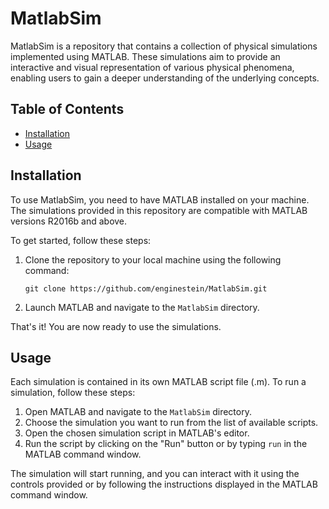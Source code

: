 # MatlabSim

MatlabSim is a repository that contains a collection of physical simulations implemented using MATLAB. These simulations aim to provide an interactive and visual representation of various physical phenomena, enabling users to gain a deeper understanding of the underlying concepts.

## Table of Contents
- [Installation](#installation)
- [Usage](#usage)

## Installation

To use MatlabSim, you need to have MATLAB installed on your machine. The simulations provided in this repository are compatible with MATLAB versions R2016b and above.

To get started, follow these steps:

1. Clone the repository to your local machine using the following command:
   ```shell
   git clone https://github.com/enginestein/MatlabSim.git
   ```

2. Launch MATLAB and navigate to the `MatlabSim` directory.

That's it! You are now ready to use the simulations.

## Usage

Each simulation is contained in its own MATLAB script file (.m). To run a simulation, follow these steps:

1. Open MATLAB and navigate to the `MatlabSim` directory.
2. Choose the simulation you want to run from the list of available scripts.
3. Open the chosen simulation script in MATLAB's editor.
4. Run the script by clicking on the "Run" button or by typing `run` in the MATLAB command window.

The simulation will start running, and you can interact with it using the controls provided or by following the instructions displayed in the MATLAB command window.
